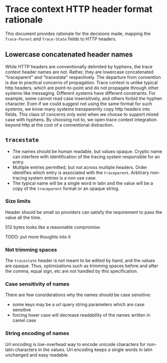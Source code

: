 #  Trace context HTTP header format rationale

This document provides rationale for the decisions made, mapping the
`Trace-Parent` and `Trace-State` fields to HTTP headers.

## Lowercase concatenated header names
While HTTP headers are conventionally delimited by hyphens, the trace context
header names are not. Rather, they are lowercase concatenated "traceparent" and
"tracestate" respectively. The departure from convention is due to practical
concerns of propagation. Trace context is unlike typical http headers, which
are point-to-point and do not propagate through other systems like messaging.
Different systems have different constraints. For example, some cannot read
case insensitively, and others forbid the hyphen character. Even if we could
suggest not using the same format for such systems, we know many systems transparently
copy http headers into fields. This class of concerns only exist when we choose
to support mixed case with hyphens. By choosing not to, we open trace context
integration beyond http at the cost of a conventional distraction.

## `tracestate`

- The names should be human readable, but values opaque. Cryptic name can
interfere with identification of the tracing system responsible for an entry.
- Multiple entries permitted, but not across multiple headers. Order identifies which entry is associated with the `traceparent`. Arbitrary non-tracing system entries is a non use case.
- The typical name will be a single word in latin and the value will be a
copy of the `traceparent` format or an opaque string.

### Size limits

Header should be small so providers can satisfy the requirement to pass the value all the time.

512 bytes looks like a reasonable compromise.

TODO: put more thoughts into it

### Not trimming spaces

The `tracestate` header is not meant to be edited by hand, and the values
are opaque. Thus, optimizations such as trimming spaces before and
after the comma, equal sign, etc are not handled by this specification.

### Case sensitivity of names

There are few considerations why the names should be case sensitive:
- some keys may be a url query string parameters which are case sensitive
- forcing lower case will decrease readability of the names written in camel case

### String encoding of names

Url encoding is low-overhead way to encode unicode characters for non-latin characters in the 
values. Url encoding keeps a single words in latin unchanged and easy readable.
